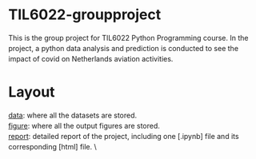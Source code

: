 # TIL6022-groupproject

<style>
    p {
        line-height: 1.5; /* 设置行距为1.5倍 */
        margin-bottom: 20px; /* 设置段落底部的间距 */
    }
</style>

This is the group project for TIL6022 Python Programming course. In the project, a python data analysis and prediction is conducted to see the impact of covid on Netherlands aviation activities. 

# Layout
[data](./project/data): where all the datasets are stored. \
[figure](./project/figure): where all the output figures are stored. \
[report](./project/report): detailed report of the project, including one [.ipynb] file and its corresponding [html] file. \
